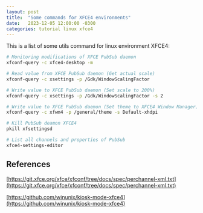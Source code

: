 ```yaml
---
layout: post
title:  "Some commands for XFCE4 environments"
date:   2023-12-05 12:00:00 -0300
categories: tutorial linux xfce4
---
```

This is a list of some utils command for linux environment XFCE4:
```bash
# Monitoring modifications of XFCE PubSub daemon
xfconf-query -c xfce4-desktop -m

# Read value from XFCE PubSub daemon (Get actual scale)
xfconf-query -c xsettings -p /Gdk/WindowScalingFactor

# Write value to XFCE PubSub daemon (Set scale to 200%)
xfconf-query -c xsettings -p /Gdk/WindowScalingFactor -s 2

# Write value to XFCE PubSub daemon (Set theme to XFCE4 Window Manager)
xfconf-query -c xfwm4 -p /general/theme -s Default-xhdpi

# Kill PubSub deamon XFCE4
pkill xfsettingsd

# List all channels and properties of PubSub
xfce4-settings-editor
```

## References

[https://git.xfce.org/xfce/xfconf/tree/docs/spec/perchannel-xml.txt](https://git.xfce.org/xfce/xfconf/tree/docs/spec/perchannel-xml.txt)

[https://github.com/winunix/kiosk-mode-xfce4](https://github.com/winunix/kiosk-mode-xfce4)
